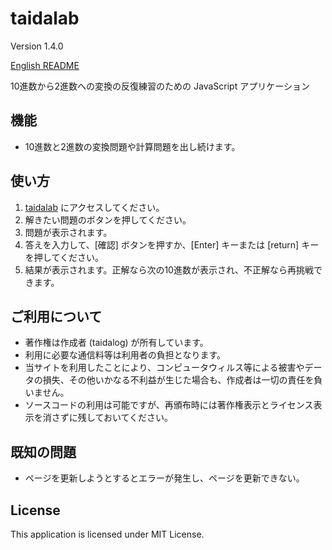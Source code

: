 # taidalab

Version 1.4.0

[English README](README.md)

10進数から2進数への変換の反復練習のための JavaScript アプリケーション

## 機能

- 10進数と2進数の変換問題や計算問題を出し続けます。


## 使い方

1. [taidalab](http://taidalog.html.xdomain.jp/) にアクセスしてください。
1. 解きたい問題のボタンを押してください。
1. 問題が表示されます。
1. 答えを入力して、[確認] ボタンを押すか、[Enter] キーまたは [return] キーを押してください。
1. 結果が表示されます。正解なら次の10進数が表示され、不正解なら再挑戦できます。


## ご利用について

- 著作権は作成者 (taidalog) が所有しています。
- 利用に必要な通信料等は利用者の負担となります。
- 当サイトを利用したことにより、コンピュータウィルス等による被害やデータの損失、その他いかなる不利益が生じた場合も、作成者は一切の責任を負いません。
- ソースコードの利用は可能ですが、再頒布時には著作権表示とライセンス表示を消さずに残しておいてください。


## 既知の問題

- ページを更新しようとするとエラーが発生し、ページを更新できない。


## License

This application is licensed under MIT License.
